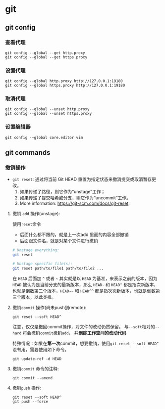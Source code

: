 # git



## git config

### 查看代理

```
git config --global --get http.proxy
git config --global --get https.proxy
```

### 设置代理

```
git config --global http.proxy http://127.0.0.1:19180
git config --global https.proxy http://127.0.0.1:19180
```

### 取消代理

```
git config --global --unset http.proxy
git config --global --unset https.proxy
```

### 设置编辑器
```
git config -–global core.editor vim
```

## git commands

### 撤销操作
- `git reset`: 通过将当前 Git HEAD 重置为指定状态来撤消提交或取消暂存更改。
    1. 如果传递了路径，则它作为“unstage”工作；
    2. 如果传递了提交哈希或分支，则它作为“uncommit”工作。
    3. More information: <https://git-scm.com/docs/git-reset>.

1. 撤销 `add` 操作(unstage):
    
    使用`reset`命令
    - 后面什么都不跟的，就是上一次add 里面的内容全部撤销
    - 后面跟文件名，就是对某个文件进行撤销
    ```bash
    # Unstage everything:
    git reset

    # Unstage specific file(s):
    git reset path/to/file1 path/to/file2 ...
    ```

    在 `HEAD` 后面加 `^` 或者 `~` 其实就是以 `HEAD` 为基准，来表示之前的版本，因为 `HEAD` 被认为是当前分支的最新版本，那么 `HEAD~` 和 `HEAD^` 都是指次新版本，也就是倒数第二个版本，`HEAD~~` 和 `HEAD^^` 都是指次次新版本，也就是倒数第三个版本，以此类推。

2. 撤销`commit` 操作(尚未push到remote): 
    ```
    git reset --soft HEAD^ 
    ```
    注意，仅仅是撤回commit操作，对文件的改动仍然保留。
    与`--soft`相对的`--hard` 将会撤销`commit`撤销`add`， 并**删除工作空间的改动代码**

    特殊情况：如果在**第一次**commit，想要撤销，使用`git reset --soft HEAD^`没有用，需要使用如下命令。
    ```
    git update-ref -d HEAD
    ```
    
3. 撤销`commit` 命令的注释:
    ```
    git commit --amend
    ```
4. 撤销`push` 操作:
    ```
    git reset --soft HEAD^ 
    git push --force
    ```

